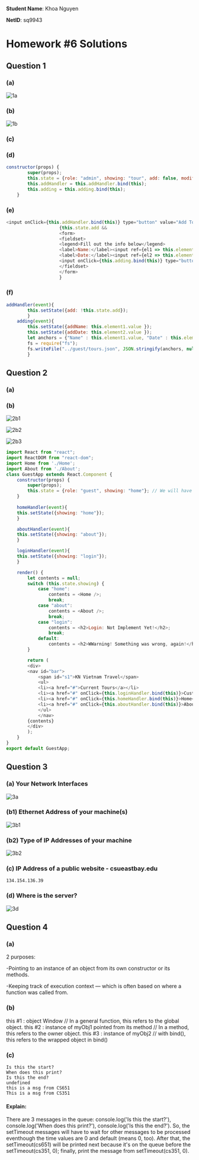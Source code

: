 **Student Name**:  Khoa Nguyen

**NetID**: sq9943

# Homework #6 Solutions

## Question 1 
### (a)

![1a](images/1a.png)

### (b)

![1b](images/1b.png)

### (c)

### (d)
```javascript
constructor(props) {
        super(props);
        this.state = {role: "admin", showing: "tour", add: false, modifyTour: true, addName: "", addDate: ""};
        this.addHandler = this.addHandler.bind(this);
        this.adding = this.adding.bind(this);
    }
```
### (e)
```javascript
<input onClick={this.addHandler.bind(this)} type="button" value="Add Tour" />
                    {this.state.add &&
                    <form>
                    <fieldset>
                    <legend>Fill out the info below</legend>
                    <label>Name:</label><input ref={el1 => this.element1 = el1} type="text" size="50" /><br /><br />
                    <label>Date:</label><input ref={el2 => this.element2 = el2} type="text" size="50" /><br /><br />
                    <input onClick={this.adding.bind(this)} type="button" value="ADD" /><br />
                    </fieldset>
                    </form>
                    }
```

### (f)
```javascript
addHandler(event){
        this.setState({add: !this.state.add});
        }
    adding(event){
        this.setState({addName: this.element1.value });
        this.setState({addDate: this.element2.value });
        let anchors = {"Name" : this.element1.value, "Date" : this.element2.value};
        fs = require("fs");
        fs.writeFile("../guest/tours.json", JSON.stringify(anchors, null, 4));
        }
```

## Question 2
### (a)

### (b)

![2b1](images/2b1.png)

![2b2](images/2b2.png)

![2b3](images/2b3.png)

```javascript
import React from "react";
import ReactDOM from "react-dom";
import Home from './Home';
import About from './About';
class GuestApp extends React.Component {
    constructor(props) {
        super(props);
        this.state = {role: "guest", showing: "home"}; // We will have "user" and "admin" roles too.
    }
    
    homeHandler(event){
    this.setState({showing: "home"});
    }

    aboutHandler(event){
    this.setState({showing: "about"});
    }

    loginHandler(event){
    this.setState({showing: "login"});
    }

    render() {
        let contents = null;
        switch (this.state.showing) {
            case "home":
                contents = <Home />;
                break;
            case "about":
                contents = <About />;
                break;
            case "login":
                contents = <h2>Login: Not Implement Yet!</h2>;
                break;
            default:
                contents = <h2>WWarning! Something was wrong, again!</h2>;
        }

        return (
        <div>
        <nav id="bar">
            <span id="s1">KN Vietnam Travel</span>
            <ul>
            <li><a href="#">Current Tours</a></li>
            <li><a href="#" onClick={this.loginHandler.bind(this)}>Customer Login</a></li>
            <li><a href="#" onClick={this.homeHandler.bind(this)}>Home</a></li>
            <li><a href="#" onClick={this.aboutHandler.bind(this)}>About Us</a></li>
            </ul>
            </nav>
        {contents}
        </div>
        );    
	}
}
export default GuestApp;
```

## Question 3
### (a) Your Network Interfaces

![3a](images/3a.png)

### (b1) Ethernet Address of your machine(s)

![3b1](images/3b1.png)

### (b2) Type of IP Addresses of your machine

![3b2](images/3b2.png)

### (c) IP Address of a public website - csueastbay.edu 

```code
134.154.136.39
```
### (d) Where is the server?

![3d](images/3d.png)

## Question 4
### (a)

2 purposes:

-Pointing to an instance of an object from its own constructor or its methods. 

-Keeping track of execution context — which is often based on where a function was called from.

### (b)

this #1 : object Window // In a general function, this refers to the global object.
this #2 : instance of myObj1 pointed from its method // In a method, this refers to the owner object.
this #3 : instance of myObj2 // with bind(), this refers to the wrapped object in bind()

### (c)

```code
Is this the start?
When does this print?
Is this the end?
undefined
this is a msg from CS651
This is a msg from CS351
```
#### Explain:

There are 3 messages in the queue: console.log('Is this the start?'), console.log('When does this print?'), console.log('Is this the end?').
So, the setTimeout messages will have to wait for other messages to be processed eventhough the time values are 0 and default (means 0, too). After that, the setTimeout(cs651) will be printed next because it's on the queue before the setTimeout(cs351, 0); finally, print the message from setTimeout(cs351, 0).
